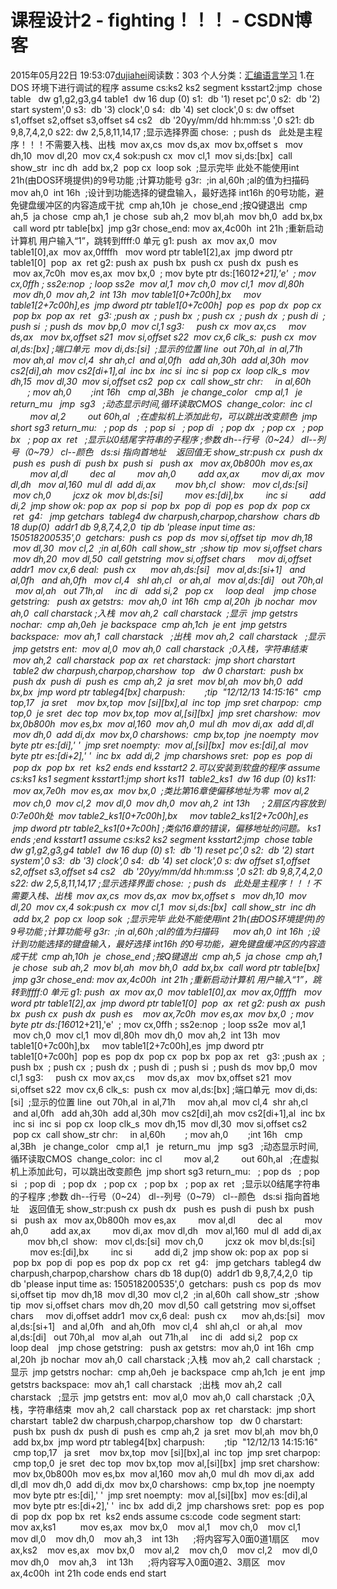 # 课程设计2 - fighting！！！ - CSDN博客
2015年05月22日 19:53:07[dujiahei](https://me.csdn.net/dujiahei)阅读数：303
个人分类：[汇编语言学习](https://blog.csdn.net/dujiahei/article/category/3259223)
1.在DOS 环境下进行调试的程序
assume cs:ks2
ks2 segment
ksstart2:jmp  chose 
table   dw g1,g2,g3,g4
table1  dw 16 dup (0)
s1:  db '1) reset pc',0
s2:  db '2) start system',0
s3:  db '3) clock',0
s4:  db '4) set clock',0
s: dw offset s1,offset s2,offset s3,offset s4
cs2   db '20yy/mm/dd hh:mm:ss ',0
s21: db 9,8,7,4,2,0
s22: dw 2,5,8,11,14,17
;显示选择界面
chose:
 ; push ds   此处是主程序！！！不需要入栈、出栈
 mov ax,cs
 mov ds,ax
 mov bx,offset s  
 mov dh,10
 mov dl,20 
 mov cx,4
sok:push cx 
 mov cl,1
 mov si,ds:[bx]
 call show_str
 inc dh
 add bx,2
 pop cx 
 loop sok 
;显示完毕 此处不能使用int 21h(由DOS环境提供)的9号功能
;计算功能号
g3r:
 ;in al,60h ;al的值为扫描码
     mov ah,0 
 int 16h  ;设计到功能选择的键盘输入，最好选择 int16h 的0号功能，避免键盘缓冲区的内容造成干扰
 cmp ah,10h
 je  chose_end ;按Q键退出
 cmp ah,5
 ja chose 
 cmp ah,1
 je chose 
 sub ah,2
 mov bl,ah
 mov bh,0
 add bx,bx 
 call word ptr table[bx]
 jmp g3r 
chose_end: mov ax,4c00h
 int 21h 
;重新启动计算机 用户输入“1”，跳转到ffff:0 单元
g1: push  ax
 mov ax,0 
 mov table1[0],ax
 mov ax,0ffffh  
 mov word ptr table1[2],ax 
 jmp dword ptr table1[0]
 pop  ax
 ret
g2: push ax 
 push bx
 push cx
 push dx 
 push es  
 mov ax,7c0h
 mov es,ax
 mov bx,0 
 ; mov byte ptr ds:[160*12+21],'e'
 ; mov cx,0ffh
; ss2e:nop
 ; loop ss2e
 mov al,1
 mov ch,0
 mov cl,1
 mov dl,80h
 mov dh,0 
 mov ah,2
 int 13h
 mov table1[0+7c00h],bx   
 mov table1[2+7c00h],es 
 jmp dword ptr table1[0+7c00h] 
 pop es 
 pop dx 
 pop cx
 pop bx 
 pop ax 
 ret 
 g3: ;push ax 
 ; push bx
 ; push cx
 ; push dx
 ; push di
 ; push si
 ; push ds
 mov bp,0
 mov cl,1
sg3:
    push cx
 mov ax,cs
    mov ds,ax
  mov bx,offset s21
 mov si,offset s22
 mov cx,6
clk_s:
 push cx 
 mov al,ds:[bx] ;端口单元
 mov di,ds:[si]  ;显示的位置 line
 out 70h,al
 in al,71h    
 mov ah,al
 mov cl,4
 shr ah,cl
 and al,0fh  
 add ah,30h
 add al,30h 
 mov cs2[di],ah
 mov cs2[di+1],al 
 inc bx
 inc si
 inc si
 pop cx 
 loop clk_s
 mov dh,15 
 mov dl,30 
 mov si,offset cs2
 pop cx
 call show_str
chr:     in al,60h
       ; mov ah,0 
       ;int 16h 
  cmp al,3Bh
  je change_color
  cmp al,1 
  je  return_mu
  jmp  sg3   ;动态显示时间,循环读取CMOS
 change_color:
 inc cl
        mov al,2
        out 60h,al   ;在虚拟机上添加此句，可以跳出改变颜色
 jmp short sg3
return_mu:
  ; pop ds 
  ; pop si 
  ; pop di 
  ; pop dx 
  ; pop cx 
  ; pop bx 
  ; pop ax 
 ret  
 ;显示以0结尾字符串的子程序
;参数 dh--行号（0~24） dl--列号（0~79） cl--颜色   ds:si 指向首地址    返回值无
show_str:push cx
 push dx 
 push es
 push di
 push bx
 push si 
 push ax 
 mov ax,0b800h
 mov es,ax
        mov al,dl
        dec al
        mov ah,0
        add ax,ax
        mov di,ax
 mov dl,dh  
 mov al,160
 mul dl
 add di,ax 
       mov bh,cl 
show: 
 mov cl,ds:[si]
 mov ch,0
        jcxz ok
 mov bl,ds:[si]
        mov es:[di],bx
        inc si
        add di,2
 jmp show
ok: pop ax
 pop si
 pop bx
 pop di
 pop es
 pop dx
 pop cx 
 ret 
g4:
  jmp getchars
 tableg4 dw charpush,charpop,charshow
 chars db 18 dup(0)
 addr1 db 9,8,7,4,2,0
 tip db 'please input time as: 150518200535',0 
 getchars:
 push cs
 pop ds
 mov si,offset tip 
 mov dh,18
 mov dl,30
 mov cl,2
 ;in al,60h 
 call show_str 
 ;show tip 
 mov si,offset chars
 mov dh,20
 mov dl,50
 call getstring
 mov si,offset chars
    mov di,offset addr1
 mov cx,6
deal:
 push cx
     mov ah,ds:[si]
  mov al,ds:[si+1]
  and al,0fh 
  and ah,0fh 
  mov cl,4
  shl ah,cl
  or ah,al
  mov al,ds:[di]
  out 70h,al
  mov al,ah
  out 71h,al   
  inc di
  add si,2
  pop cx
    loop deal  
 jmp chose 
getstring: 
 push ax 
getstrs:
 mov ah,0
 int 16h
 cmp al,20h
 jb nochar
 mov ah,0
 call charstack ;入栈
 mov ah,2 
 call charstack  ;显示 
 jmp getstrs
nochar:
 cmp ah,0eh
 je backspace
 cmp ah,1ch
 je ent
 jmp getstrs
backspace:
 mov ah,1
 call charstack   ;出栈
 mov ah,2 
 call charstack   ;显示 
 jmp getstrs
ent:
 mov al,0
 mov ah,0 
 call charstack  ;0入栈，字符串结束
 mov ah,2
 call charstack
 pop ax 
 ret 
charstack:
 jmp short charstart 
 table2 dw charpush,charpop,charshow
 top   dw 0 
charstart:
 push bx 
 push dx 
 push di 
 push es 
 cmp ah,2 
 ja sret
 mov bl,ah
 mov bh,0
 add bx,bx 
 jmp word ptr tableg4[bx]
charpush:        ;tip  "12/12/13 14:15:16"
 cmp top,17  
 ja sret  
 mov bx,top 
 mov [si][bx],al
 inc top
 jmp sret
charpop:
 cmp top,0
 je sret
 dec top 
 mov bx,top
 mov al,[si][bx]
 jmp sret 
charshow:
 mov bx,0b800h
 mov es,bx
 mov al,160
 mov ah,0
 mul dh
 mov di,ax
 add dl,dl
 mov dh,0
 add di,dx 
 mov bx,0 
charshows:
 cmp bx,top 
 jne noempty
 mov byte ptr es:[di],' '
 jmp sret 
noempty:
 mov al,[si][bx]
 mov es:[di],al 
 mov byte ptr es:[di+2],' '
 inc bx
 add di,2 
 jmp charshows
sret:
 pop es 
 pop di 
 pop dx 
 pop bx 
 ret 
 ks2 ends
end ksstart2
2.可以安装到软盘的程序
assume cs:ks1
ks1 segment 
ksstart1:jmp short ks11
 table2_ks1  dw 16 dup (0)
ks11: 
 mov ax,7e0h
 mov es,ax
 mov bx,0  ;类比第16章使偏移地址为零
 mov al,2
 mov ch,0
 mov cl,2
 mov dl,0 
 mov dh,0 
 mov ah,2 
 int 13h     ; 2扇区内容放到0:7e00h处
 mov table2_ks1[0+7c00h],bx   
 mov table2_ks1[2+7c00h],es 
 jmp dword ptr table2_ks1[0+7c00h] ;类似16章的错误，偏移地址的问题。
ks1 ends
;end ksstart1
assume cs:ks2
ks2 segment
ksstart2:jmp  chose 
table   dw g1,g2,g3,g4
table1  dw 16 dup (0)
s1:  db '1) reset pc',0
s2:  db '2) start system',0
s3:  db '3) clock',0
s4:  db '4) set clock',0
s: dw offset s1,offset s2,offset s3,offset s4
cs2   db '20yy/mm/dd hh:mm:ss ',0
s21: db 9,8,7,4,2,0
s22: dw 2,5,8,11,14,17
;显示选择界面
chose:
 ; push ds   此处是主程序！！！不需要入栈、出栈
 mov ax,cs
 mov ds,ax
 mov bx,offset s  
 mov dh,10
 mov dl,20 
 mov cx,4
sok:push cx 
 mov cl,1
 mov si,ds:[bx]
 call show_str
 inc dh
 add bx,2
 pop cx 
 loop sok 
;显示完毕 此处不能使用int 21h(由DOS环境提供)的9号功能
;计算功能号
g3r:
 ;in al,60h ;al的值为扫描码
     mov ah,0 
 int 16h  ;设计到功能选择的键盘输入，最好选择 int16h 的0号功能，避免键盘缓冲区的内容造成干扰
 cmp ah,10h
 je  chose_end ;按Q键退出
 cmp ah,5
 ja chose 
 cmp ah,1
 je chose 
 sub ah,2
 mov bl,ah
 mov bh,0
 add bx,bx 
 call word ptr table[bx]
 jmp g3r 
chose_end: mov ax,4c00h
 int 21h 
;重新启动计算机 用户输入“1”，跳转到ffff:0 单元
g1: push  ax
 mov ax,0 
 mov table1[0],ax
 mov ax,0ffffh  
 mov word ptr table1[2],ax 
 jmp dword ptr table1[0]
 pop  ax
 ret
g2: push ax 
 push bx
 push cx
 push dx 
 push es  
 mov ax,7c0h
 mov es,ax
 mov bx,0 
 ; mov byte ptr ds:[160*12+21],'e'
 ; mov cx,0ffh
; ss2e:nop
 ; loop ss2e
 mov al,1
 mov ch,0
 mov cl,1
 mov dl,80h
 mov dh,0 
 mov ah,2
 int 13h
 mov table1[0+7c00h],bx   
 mov table1[2+7c00h],es 
 jmp dword ptr table1[0+7c00h] 
 pop es 
 pop dx 
 pop cx
 pop bx 
 pop ax 
 ret 
 g3: ;push ax 
 ; push bx
 ; push cx
 ; push dx
 ; push di
 ; push si
 ; push ds
 mov bp,0
 mov cl,1
sg3:
    push cx
 mov ax,cs
    mov ds,ax
  mov bx,offset s21
 mov si,offset s22
 mov cx,6
clk_s:
 push cx 
 mov al,ds:[bx] ;端口单元
 mov di,ds:[si]  ;显示的位置 line
 out 70h,al
 in al,71h    
 mov ah,al
 mov cl,4
 shr ah,cl
 and al,0fh  
 add ah,30h
 add al,30h 
 mov cs2[di],ah
 mov cs2[di+1],al 
 inc bx
 inc si
 inc si
 pop cx 
 loop clk_s
 mov dh,15 
 mov dl,30 
 mov si,offset cs2
 pop cx
 call show_str
chr:     in al,60h
       ; mov ah,0 
       ;int 16h 
  cmp al,3Bh
  je change_color
  cmp al,1 
  je  return_mu
  jmp  sg3   ;动态显示时间,循环读取CMOS
 change_color:
 inc cl
        mov al,2
        out 60h,al   ;在虚拟机上添加此句，可以跳出改变颜色
 jmp short sg3
return_mu:
  ; pop ds 
  ; pop si 
  ; pop di 
  ; pop dx 
  ; pop cx 
  ; pop bx 
  ; pop ax 
 ret  
 ;显示以0结尾字符串的子程序
;参数 dh--行号（0~24） dl--列号（0~79） cl--颜色   ds:si 指向首地址    返回值无
show_str:push cx
 push dx 
 push es
 push di
 push bx
 push si 
 push ax 
 mov ax,0b800h
 mov es,ax
        mov al,dl
        dec al
        mov ah,0
        add ax,ax
        mov di,ax
 mov dl,dh  
 mov al,160
 mul dl
 add di,ax 
       mov bh,cl 
show: 
 mov cl,ds:[si]
 mov ch,0
        jcxz ok
 mov bl,ds:[si]
        mov es:[di],bx
        inc si
        add di,2
 jmp show
ok: pop ax
 pop si
 pop bx
 pop di
 pop es
 pop dx
 pop cx 
 ret 
g4:
  jmp getchars
 tableg4 dw charpush,charpop,charshow
 chars db 18 dup(0)
 addr1 db 9,8,7,4,2,0
 tip db 'please input time as: 150518200535',0 
 getchars:
 push cs
 pop ds
 mov si,offset tip 
 mov dh,18
 mov dl,30
 mov cl,2
 ;in al,60h 
 call show_str 
 ;show tip 
 mov si,offset chars
 mov dh,20
 mov dl,50
 call getstring
 mov si,offset chars
    mov di,offset addr1
 mov cx,6
deal:
 push cx
     mov ah,ds:[si]
  mov al,ds:[si+1]
  and al,0fh 
  and ah,0fh 
  mov cl,4
  shl ah,cl
  or ah,al
  mov al,ds:[di]
  out 70h,al
  mov al,ah
  out 71h,al   
  inc di
  add si,2
  pop cx
    loop deal  
 jmp chose 
getstring: 
 push ax 
getstrs:
 mov ah,0
 int 16h
 cmp al,20h
 jb nochar
 mov ah,0
 call charstack ;入栈
 mov ah,2 
 call charstack  ;显示 
 jmp getstrs
nochar:
 cmp ah,0eh
 je backspace
 cmp ah,1ch
 je ent
 jmp getstrs
backspace:
 mov ah,1
 call charstack   ;出栈
 mov ah,2 
 call charstack   ;显示 
 jmp getstrs
ent:
 mov al,0
 mov ah,0 
 call charstack  ;0入栈，字符串结束
 mov ah,2
 call charstack
 pop ax 
 ret 
charstack:
 jmp short charstart 
 table2 dw charpush,charpop,charshow
 top   dw 0 
charstart:
 push bx 
 push dx 
 push di 
 push es 
 cmp ah,2 
 ja sret
 mov bl,ah
 mov bh,0
 add bx,bx 
 jmp word ptr tableg4[bx]
charpush:        ;tip  "12/12/13 14:15:16"
 cmp top,17  
 ja sret  
 mov bx,top 
 mov [si][bx],al
 inc top
 jmp sret
charpop:
 cmp top,0
 je sret
 dec top 
 mov bx,top
 mov al,[si][bx]
 jmp sret 
charshow:
 mov bx,0b800h
 mov es,bx
 mov al,160
 mov ah,0
 mul dh
 mov di,ax
 add dl,dl
 mov dh,0
 add di,dx 
 mov bx,0 
charshows:
 cmp bx,top 
 jne noempty
 mov byte ptr es:[di],' '
 jmp sret 
noempty:
 mov al,[si][bx]
 mov es:[di],al 
 mov byte ptr es:[di+2],' '
 inc bx
 add di,2 
 jmp charshows
sret:
 pop es 
 pop di 
 pop dx 
 pop bx 
 ret 
 ks2 ends
assume cs:code 
code segment 
start:
         mov ax,ks1
         mov es,ax
  mov bx,0
   mov al,1
   mov ch,0
   mov cl,1
   mov dl,0
   mov dh,0
   mov ah,3
   int 13h      ;将内容写入0面0道1扇区  
   mov ax,ks2
   mov es,ax
  mov bx,0
   mov al,2
   mov ch,0
   mov cl,2 
   mov dl,0
   mov dh,0
   mov ah,3
   int 13h      ;将内容写入0面0道2、3扇区  
 mov ax,4c00h
 int 21h
code ends
end start
